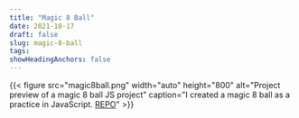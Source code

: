 ```yaml
---
title: "Magic 8 Ball"
date: 2021-10-17
draft: false
slug: magic-8-ball
tags:
showHeadingAnchors: false
---
```


{{< figure src="magic8ball.png" width="auto" height="800" alt="Project preview of a magic 8 ball JS project" caption="I created a magic 8 ball as a practice in JavaScript. [REPO](https://myriahnottage.github.io/magic8ball)" >}}